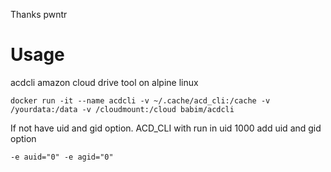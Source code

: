 Thanks pwntr

# Usage
acdcli amazon cloud drive tool on alpine linux
```
docker run -it --name acdcli -v ~/.cache/acd_cli:/cache -v /yourdata:/data -v /cloudmount:/cloud babim/acdcli
```
If not have uid and gid option. ACD_CLI with run in uid 1000 add uid and gid option
```
-e auid="0" -e agid="0"
```

